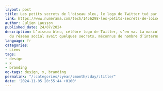 ```yaml
---
layout: post
title: Les petits secrets de l'oiseau bleu, le logo de Twitter tué par Elon Musk
link: https://www.numerama.com/tech/1456298-les-petits-secrets-de-loiseau-bleu-le-logo-de-twitter-tue-par-elon-musk.html
author: Julien Lausson
published_date: 24/07/2024
description: L’oiseau bleu, célèbre logo de Twitter, s’en va. La mascotte iconique
  du réseau social avait quelques secrets, méconnus de nombre d’internautes.
language: fr
categories:
- Liens
tags:
- design
- x
- branding
og-tags: design, x, branding
permalink: "/:categories/:year/:month/:day/:title/"
date: '2024-11-05 20:55:44 +0100'
---
```

